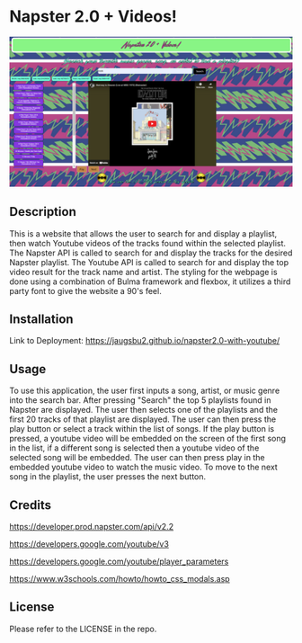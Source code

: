 # Napster 2.0 + Videos!

![start-screen](/assets/images/Napster2.0app.png)

## Description

This is a website that allows the user to search for and display a playlist, then watch Youtube videos of the tracks found within the selected playlist. The Napster API is called to search for and display the tracks for the desired Napster playlist. The Youtube API is called to search for and display the top video result for the track name and artist. The styling for the webpage is done using a combination of Bulma framework and flexbox, it utilizes a third party font to give the website a 90's feel.

## Installation

Link to Deployment: https://jaugsbu2.github.io/napster2.0-with-youtube/

## Usage

To use this application, the user first inputs a song, artist, or music genre into the search bar. After pressing "Search" the top 5 playlists found in Napster are displayed. The user then selects one of the playlists and the first 20 tracks of that playlist are displayed. The user can then press the play button or select a track within the list of songs. If the play button is pressed, a youtube video will be embedded on the screen of the first song in the list, if a different song is selected then a youtube video of the selected song will be embedded. The user can then press play in the embedded youtube video to watch the music video. To move to the next song in the playlist, the user presses the next button.

## Credits

https://developer.prod.napster.com/api/v2.2

https://developers.google.com/youtube/v3

https://developers.google.com/youtube/player_parameters

https://www.w3schools.com/howto/howto_css_modals.asp

## License

Please refer to the LICENSE in the repo.
